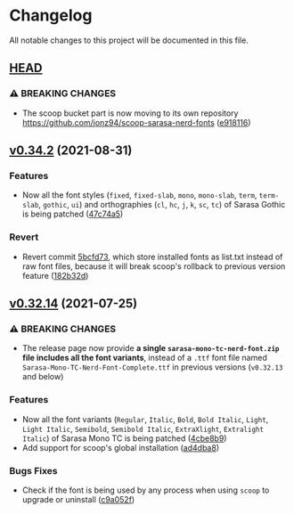 # Changelog

All notable changes to this project will be documented in this file.

## [HEAD](https://github.com/jonz94/Sarasa-Gothic-Nerd-Fonts/compare/v0.34.6...HEAD)

### ⚠ BREAKING CHANGES

- The scoop bucket part is now moving to its own repository https://github.com/jonz94/scoop-sarasa-nerd-fonts ([e918116](https://github.com/jonz94/Sarasa-Gothic-Nerd-Fonts/commit/e9181166332ef7d858aff69577f5c5c7bb52441c))

## [v0.34.2](https://github.com/jonz94/Sarasa-Gothic-Nerd-Fonts/compare/v0.34.1...v0.34.2) (2021-08-31)

### Features

- Now all the font styles (`fixed`, `fixed-slab`, `mono`, `mono-slab`, `term`, `term-slab`, `gothic`, `ui`) and orthographies (`cl`, `hc`, `j`, `k`, `sc`, `tc`) of Sarasa Gothic is being patched ([47c74a5](https://github.com/jonz94/Sarasa-Gothic-Nerd-Fonts/commit/47c74a580cbb332b81104f8db6b4c44729b6d125))

### Revert

- Revert commit [5bcfd73](https://github.com/jonz94/Sarasa-Gothic-Nerd-Fonts/commit/5bcfd73fa38c6a79710d157629c590e190f9fdec), which store installed fonts as list.txt instead of raw font files, because it will break scoop's rollback to previous version feature ([182b32d](https://github.com/jonz94/Sarasa-Gothic-Nerd-Fonts/commit/182b32d237522f4961b994a2001dfdce9c4373ae))

## [v0.32.14](https://github.com/jonz94/Sarasa-Gothic-Nerd-Fonts/compare/v0.32.13...v0.32.14) (2021-07-25)

### ⚠ BREAKING CHANGES

- The release page now provide **a single `sarasa-mono-tc-nerd-font.zip` file includes all the font variants**, instead of a `.ttf` font file named `Sarasa-Mono-TC-Nerd-Font-Complete.ttf` in previous versions (`v0.32.13` and below)

### Features

- Now all the font variants (`Regular`, `Italic`, `Bold`, `Bold Italic`, `Light`, `Light Italic`, `Semibold`, `Semibold Italic`, `ExtraXlight`, `Extralight Italic`) of Sarasa Mono TC is being patched ([4cbe8b9](https://github.com/jonz94/Sarasa-Gothic-Nerd-Fonts/commit/4cbe8b964e618d559adcf6e9eaac9d6c0432a828))
- Add support for scoop's global installation ([ad4dba8](https://github.com/jonz94/Sarasa-Gothic-Nerd-Fonts/commit/ad4dba8e3944af382cf173a8d98fc2f923aa5633))

### Bugs Fixes

- Check if the font is being used by any process when using `scoop` to upgrade or uninstall ([c9a052f](https://github.com/jonz94/Sarasa-Gothic-Nerd-Fonts/commit/c9a052fd6a850ea296757f8ab77cdb093c4ec67a))

